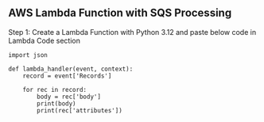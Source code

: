 ## AWS Lambda Function with SQS Processing

Step 1: Create a Lambda Function with Python 3.12 and paste below code in Lambda Code section

```
import json

def lambda_handler(event, context):
    record = event['Records']

    for rec in record:
        body = rec['body']
        print(body)
        print(rec['attributes'])
```

